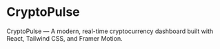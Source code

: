 # CryptoPulse
CryptoPulse — A modern, real-time cryptocurrency dashboard built with React, Tailwind CSS, and Framer Motion.
